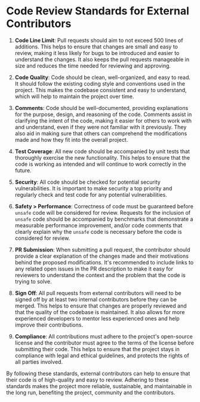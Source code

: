 # Code Review Standards for External Contributors

1. __Code Line Limit__: Pull requests should aim to not exceed 500 lines of additions. This helps to ensure that changes are small and easy to review, making it less likely for bugs to be introduced and easier to understand the changes. It also keeps the pull requests manageable in size and reduces the time needed for reviewing and approving.

2. __Code Quality__: Code should be clean, well-organized, and easy to read. It should follow the existing coding style and conventions used in the project. This makes the codebase consistent and easy to understand, which will help to maintain the project over time. 

3. __Comments__: Code should be well-documented, providing explanations for the purpose, design, and reasoning of the code. Comments assist in clarifying the intent of the code, making it easier for others to work with and understand, even if they were not familiar with it previously. They also aid in making sure that others can comprehend the modifications made and how they fit into the overall project.

4. __Test Coverage__: All new code should be accompanied by unit tests that thoroughly exercise the new functionality. This helps to ensure that the code is working as intended and will continue to work correctly in the future. 

5. __Security__: All code should be checked for potential security vulnerabilities. It is important to make security a top priority and regularly check and test code for any potential vulnerabilities.

6. __Safety > Performance__: Correctness of code must be guaranteed before `unsafe` code will be considered for review. Requests for the inclusion of `unsafe` code should be accompanied by benchmarks that demonstrate a measurable performance improvement, and/or code comments that clearly explain why the `unsafe` code is necessary before the code is considered for review.

7. __PR Submission__: When submitting a pull request, the contributor should provide a clear explanation of the changes made and their motivations behind the proposed modifications. It's recommended to include links to any related open issues in the PR description to make it easy for reviewers to understand the context and the problem that the code is trying to solve.

8. __Sign Off__: All pull requests from external contributors will need to be signed off by at least two internal contributors before they can be merged. This helps to ensure that changes are properly reviewed and that the quality of the codebase is maintained. It also allows for more experienced developers to mentor less experienced ones and help improve their contributions.

9. __Compliance__: All contributions must adhere to the project's open-source license and the contributor must agree to the terms of the license before submitting their code. This helps to ensure that the project stays in compliance with legal and ethical guidelines, and protects the rights of all parties involved.

By following these standards, external contributors can help to ensure that their code is of high-quality and easy to review. Adhering to these standards makes the project more reliable, sustainable, and maintainable in the long run, benefiting the project, community and the contributors.